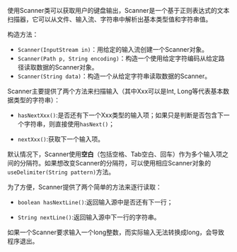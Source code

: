 使用Scanner类可以获取用户的键盘输出，Scanner是一个基于正则表达式的文本扫描器，它可以从文件、输入流、字符串中解析出基本类型值和字符串值。

构造方法：

- `Scanner(InputStream in)`：用给定的输入流创建一个Scanner对象。
- `Scanner(Path p, String encoding)`：构造一个使用给定字符编码从给定路径读取数据的Scanner对象。
- `Scanner(String data)`：构造一个从给定字符串读取数据的Scanner。

Scanner主要提供了两个方法来扫描输入（其中Xxx可以是Int, Long等代表基本数据类型的字符串）：

- `hasNextXxx()`:是否还有下一个Xxx类型的输入项；如果只是判断是否包含下一个字符串，则直接使用`hasNext()`；

- `nextXxx()`:获取下一个输入项。

默认情况下，Scanner使用**空白**（包括空格、Tab空白、回车）作为多个输入项之间的分隔符。如果想改变Scanner的分隔符，可以使用相应Scanner对象的`useDelimiter(String pattern)`方法。

为了方便，Scanner提供了两个简单的方法来逐行读取：

- `boolean hasNextLine()`:返回输入源中是否还有下一行；

- `String nextLine()`:返回输入源中下一行的字符串。

如果一个Scanner要求输入一个long整数，而实际输入无法转换成long，会导致程序退出。

